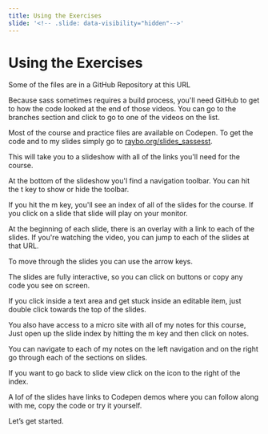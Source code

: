 ```yaml
---
title: Using the Exercises
slide: '<!-- .slide: data-visibility="hidden"-->'
---
```


<!-- .slide: data-state="layout-title" class="bg-dark"-->

# Using the Exercises

> >

Some of the files are in a GitHub Repository at this URL

Because sass sometimes requires a build process, you'll need GitHub to get to how the code looked at the end of those videos. You can go to the branches section and click to go to one of the videos on the list.

Most of the course and practice files are available on Codepen. To get the code and to my slides simply go to [raybo.org/slides_sassesst](https://raybo.org/slides_sassesst).

This will take you to a slideshow with all of the links you'll need for the course.

At the bottom of the slideshow you'l find a navigation toolbar. You can hit the t key to show or hide the toolbar.

If you hit the m key, you'll see an index of all of the slides for the course. If you click on a slide that slide will play on your monitor.

At the beginning of each slide, there is an overlay with a link to each of the slides. If you're watching the video, you can jump to each of the slides at that URL.

To move through the slides you can use the arrow keys.

The slides are fully interactive, so you can click on buttons or copy any code you see on screen.

If you click inside a text area and get stuck inside an editable item, just double click towards the top of the slides.

You also have access to a micro site with all of my notes for this course, Just open up the slide index by hitting the m key and then click on notes.

You can navigate to each of my notes on the left navigation and on the right go through each of the sections on slides.

If you want to go back to slide view click on the icon to the right of the index.

A lof of the slides have links to Codepen demos where you can follow along with me, copy the code or try it yourself.

Let’s get started.
